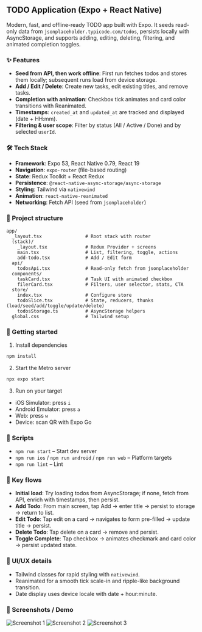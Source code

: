## TODO Application (Expo + React Native)

Modern, fast, and offline-ready TODO app built with Expo. It seeds read-only data from `jsonplaceholder.typicode.com/todos`, persists locally with AsyncStorage, and supports adding, editing, deleting, filtering, and animated completion toggles.

### ✨ Features
- **Seed from API, then work offline**: First run fetches todos and stores them locally; subsequent runs load from device storage.
- **Add / Edit / Delete**: Create new tasks, edit existing titles, and remove tasks.
- **Completion with animation**: Checkbox tick animates and card color transitions with Reanimated.
- **Timestamps**: `created_at` and `updated_at` are tracked and displayed (date + HH:mm).
- **Filtering & user scope**: Filter by status (All / Active / Done) and by selected `userId`.

### 🛠️ Tech Stack
- **Framework**: Expo 53, React Native 0.79, React 19
- **Navigation**: `expo-router` (file-based routing)
- **State**: Redux Toolkit + React Redux
- **Persistence**: `@react-native-async-storage/async-storage`
- **Styling**: Tailwind via `nativewind`
- **Animation**: `react-native-reanimated`
- **Networking**: Fetch API (seed from `jsonplaceholder`)

### 📁 Project structure
```text
app/
  _layout.tsx                # Root stack with router
  (stack)/
    _layout.tsx              # Redux Provider + screens
    main.tsx                 # List, filtering, toggle, actions
    add-todo.tsx             # Add / Edit form
  api/
    todosApi.tsx             # Read-only fetch from jsonplaceholder
  components/
    taskCard.tsx             # Task UI with animated checkbox
    filerCard.tsx            # Filters, user selector, stats, CTA
  store/
    index.tsx                # Configure store
    todoSlice.tsx            # State, reducers, thunks (load/seed/add/toggle/update/delete)
    todosStorage.ts          # AsyncStorage helpers
  global.css                 # Tailwind setup
```

### 🚀 Getting started
1) Install dependencies
```bash
npm install
```

2) Start the Metro server
```bash
npx expo start
```

3) Run on your target
- iOS Simulator: press `i`
- Android Emulator: press `a`
- Web: press `w`
- Device: scan QR with Expo Go

### 🔧 Scripts
- `npm run start` – Start dev server
- `npm run ios` / `npm run android` / `npm run web` – Platform targets
- `npm run lint` – Lint

### 🧭 Key flows
- **Initial load**: Try loading todos from AsyncStorage; if none, fetch from API, enrich with timestamps, then persist.
- **Add Todo**: From main screen, tap Add → enter title → persist to storage → return to list.
- **Edit Todo**: Tap edit on a card → navigates to form pre-filled → update title → persist.
- **Delete Todo**: Tap delete on a card → remove and persist.
- **Toggle Complete**: Tap checkbox → animates checkmark and card color → persist updated state.

### 🎨 UI/UX details
- Tailwind classes for rapid styling with `nativewind`.
- Reanimated for a smooth tick scale-in and ripple-like background transition.
- Date display uses device locale with date + hour:minute.

### 📸 Screenshots / Demo

![Screenshot 1](assets/images/ss1.png)
![Screenshot 2](assets/images/ss2.png)
![Screenshot 3](assets/images/ss3.png)
